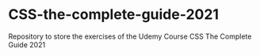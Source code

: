 # CSS-the-complete-guide-2021
Repository to store the exercises of the Udemy Course CSS The Complete Guide 2021

